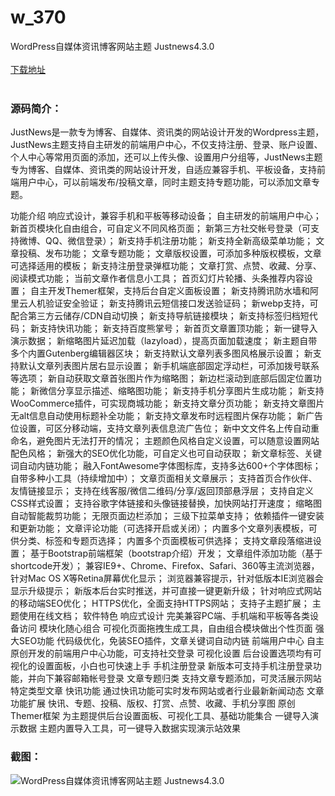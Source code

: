 # w_370
WordPress自媒体资讯博客网站主题 Justnews4.3.0
<br/></br>
[下载地址](https://www.uuid2.com/370.html "下载地址")
<br/></br>
<h3>源码简介：</h3>
<p>JustNews是一款专为博客、自媒体、资讯类的网站设计开发的Wordpress主题，JustNews主题支持自主研发的前端用户中心，不仅支持注册、登录、账户设置、个人中心等常用页面的添加，还可以上传头像、设置用户分组等，JustNews主题专为博客、自媒体、资讯类的网站设计开发，自适应兼容手机、平板设备，支持前端用户中心，可以前端发布/投稿文章，同时主题支持专题功能，可以添加文章专题。

功能介绍
响应式设计，兼容手机和平板等移动设备；
自主研发的前端用户中心；
新首页模块化自由组合，可自定义不同风格页面；
新第三方社交帐号登录（可支持微博、QQ、微信登录）；
新支持手机注册功能；
新支持全新高级菜单功能；
文章投稿、发布功能；
文章专题功能；
文章版权设置，可添加多种版权模板，文章可选择适用的模板；
新支持注册登录弹框功能；
文章打赏、点赞、收藏、分享、阅读模式功能；
当前文章作者信息小工具；
首页幻灯片轮播、头条推荐内容设置；
自主开发Themer框架，支持后台自定义面板设置；
新支持腾讯防水墙和阿里云人机验证安全验证；
新支持腾讯云短信接口发送验证码；
新webp支持，可配合第三方云储存/CDN自动切换；
新支持导航链接模块；
新支持标签归档短代码；
新支持快讯功能；
新支持百度熊掌号；
新首页文章置顶功能；
新一键导入演示数据；
新缩略图片延迟加载（lazyload），提高页面加载速度；
新主题自带多个内置Gutenberg编辑器区块；
新支持默认文章列表多图风格展示设置；
新支持默认文章列表图片居右显示设置；
新手机端底部固定浮动栏，可添加拨号联系等选项；
新自动获取文章首张图片作为缩略图；
新边栏滚动到底部后固定位置功能；
新微信分享显示描述、缩略图功能；
新支持手机分享图片生成功能；
新支持WooCommerce插件，可实现商城功能；
新支持文章分页功能；
新支持文章图片无alt信息自动使用标题补全功能；
新支持文章发布时远程图片保存功能；
新广告位设置，可区分移动端，支持文章列表信息流广告位；
新中文文件名上传自动重命名，避免图片无法打开的情况；
主题颜色风格自定义设置，可以随意设置网站配色风格；
新强大的SEO优化功能，可自定义也可自动获取；
新文章标签、关键词自动内链功能；
融入FontAwesome字体图标库，支持多达600+个字体图标；
自带多种小工具（持续增加中）；
文章页面相关文章展示；
支持首页合作伙伴、友情链接显示；
支持在线客服/微信二维码/分享/返回顶部悬浮层；
支持自定义CSS样式设置；
支持谷歌字体链接和头像链接替换，加快网站打开速度；
缩略图自动智能裁剪功能；
无限页面边栏添加；
三级下拉菜单支持；
依赖插件一键安装和更新功能；
文章评论功能（可选择开启或关闭）；
内置多个文章列表模板，可供分类、标签和专题页选择；
内置多个页面模板可供选择；
支持文章段落缩进设置；
基于Bootstrap前端框架（bootstrap介绍）开发；
文章组件添加功能（基于shortcode开发）；
兼容IE9+、Chrome、Firefox、Safari、360等主流浏览器，针对Mac OS X等Retina屏幕优化显示；
浏览器兼容提示，针对低版本IE浏览器会显示升级提示；
新版本后台实时推送，并可直接一键更新升级；
针对响应式网站的移动端SEO优化；
HTTPS优化，全面支持HTTPS网站；
支持子主题扩展；
主题使用在线文档；
软件特色
响应式设计
完美兼容PC端、手机端和平板等各类设备访问
模块化随心组合
可视化页面拖拽生成工具，自由组合模块做出个性页面
强大SEO功能
代码级优化，免装SEO插件，文章关键词自动内链
前端用户中心
自主原创开发的前端用户中心功能，可支持社交登录
可视化设置
后台设置选项均有可视化的设置面板，小白也可快速上手
手机注册登录
新版本可支持手机注册登录功能，并向下兼容邮箱帐号登录
文章专题归类
支持文章专题添加，可灵活展示网站特定类型文章
快讯功能
通过快讯功能可实时发布网站或者行业最新新闻动态
文章功能扩展
快讯、专题、投稿、版权、打赏、点赞、收藏、手机分享图
原创Themer框架
为主题提供后台设置面板、可视化工具、基础功能集合
一键导入演示数据
主题内置导入工具，可一键导入数据实现演示站效果<p>
<h3>截图：</h3>
<img src="https://www.uuid2.com/wp-content/uploads/img/202105/5889c95676.jpg" alt="WordPress自媒体资讯博客网站主题 Justnews4.3.0">

